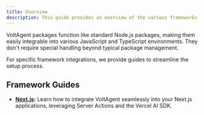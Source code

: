```yaml
---
title: Overview
description: This guide provides an overview of the various frameworks and platforms that VoltAgent can be integrated into.
---
```


VoltAgent packages function like standard Node.js packages, making them easily integrable into various JavaScript and TypeScript environments. They don't require special handling beyond typical package management.

For specific framework integrations, we provide guides to streamline the setup process.

## Framework Guides

- **[Next.js](./nextjs.md):** Learn how to integrate VoltAgent seamlessly into your Next.js applications, leveraging Server Actions and the Vercel AI SDK.
